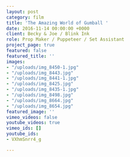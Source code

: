 ```yaml
---
layout: post
category: film
title: 'The Amazing World of Gumball '
date: 2016-11-14 00:00:00 +0000
client: Becky & Joe / Blink Ink
role: Prop Maker / Puppeteer / Set Assistant
project_page: true
featured: false
featured_title: ''
images:
- "/uploads/img_8450-1.jpg"
- "/uploads/img_8443.jpg"
- "/uploads/img_8441-1.jpg"
- "/uploads/img_8425.jpg"
- "/uploads/img_8435-1.jpg"
- "/uploads/img_8498.jpg"
- "/uploads/img_8664.jpg"
- "/uploads/img_8654.jpg"
featured_image: ''
vimeo_videos: false
youtube_videos: true
vimeo_ids: []
youtube_ids:
- VXhmSnrr4_g

---
```

